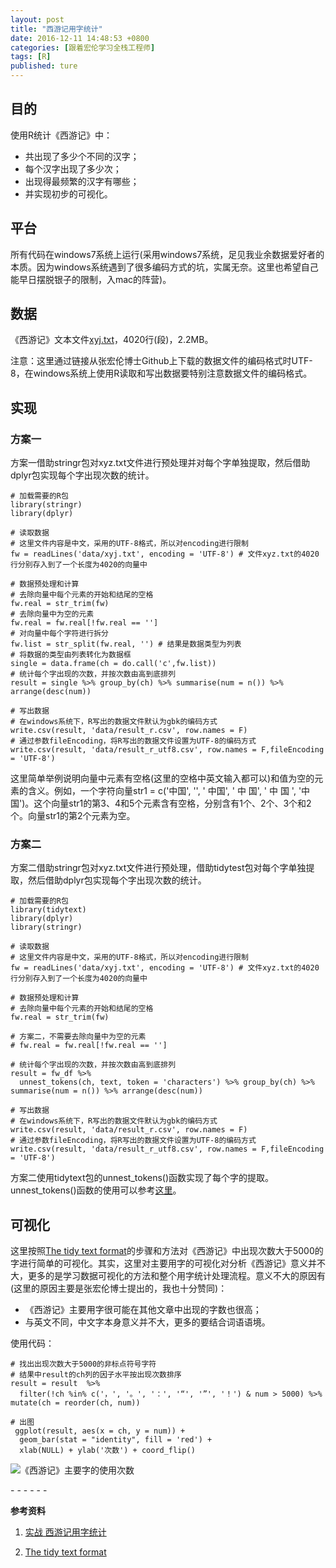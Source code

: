 ```yaml
---
layout: post
title: "西游记用字统计"
date: 2016-12-11 14:48:53 +0800
categories: [跟着宏伦学习全栈工程师]
tags: [R]
published: ture
---
```


## 目的

使用R统计《西游记》中：

* 共出现了多少个不同的汉字；
* 每个汉字出现了多少次；
* 出现得最频繁的汉字有哪些；
* 并实现初步的可视化。

##  平台

所有代码在windows7系统上运行(采用windows7系统，足见我业余数据爱好者的本质。因为windows系统遇到了很多编码方式的坑，实属无奈。这里也希望自己能早日摆脱银子的限制，入mac的阵营)。

## 数据

《西游记》文本文件[xyj.txt](https://github.com/Honlan/fullstack-data-engineer/blob/master/data/xyj.txt)，4020行(段)，2.2MB。

注意：这里通过链接从张宏伦博士Github上下载的数据文件的编码格式时UTF-8，在windows系统上使用R读取和写出数据要特别注意数据文件的编码格式。

## 实现

### 方案一

方案一借助stringr包对xyz.txt文件进行预处理并对每个字单独提取，然后借助dplyr包实现每个字出现次数的统计。

```
# 加载需要的R包
library(stringr)
library(dplyr)

# 读取数据
# 这里文件内容是中文，采用的UTF-8格式，所以对encoding进行限制
fw = readLines('data/xyj.txt', encoding = 'UTF-8') # 文件xyz.txt的4020行分别存入到了一个长度为4020的向量中

# 数据预处理和计算
# 去除向量中每个元素的开始和结尾的空格
fw.real = str_trim(fw)
# 去除向量中为空的元素
fw.real = fw.real[!fw.real == '']
# 对向量中每个字符进行拆分
fw.list = str_split(fw.real, '') # 结果是数据类型为列表
# 将数据的类型由列表转化为数据框
single = data.frame(ch = do.call('c',fw.list))
# 统计每个字出现的次数，并按次数由高到底排列
result = single %>% group_by(ch) %>% summarise(num = n()) %>% arrange(desc(num))

# 写出数据
# 在windows系统下，R写出的数据文件默认为gbk的编码方式
write.csv(result, 'data/result_r.csv', row.names = F)
# 通过参数fileEncoding，将R写出的数据文件设置为UTF-8的编码方式
write.csv(result, 'data/result_r_utf8.csv', row.names = F,fileEncoding = 'UTF-8')

```

这里简单举例说明向量中元素有空格(这里的空格中英文输入都可以)和值为空的元素的含义。例如，一个字符向量str1 = c('中国', '', ' 中国', ' 中 国', ' 中 国 ', '中 国')。这个向量str1的第3、4和5个元素含有空格，分别含有1个、2个、3个和2个。向量str1的第2个元素为空。

### 方案二

方案二借助stringr包对xyz.txt文件进行预处理，借助tidytest包对每个字单独提取，然后借助dplyr包实现每个字出现次数的统计。

```
# 加载需要的R包
library(tidytext)
library(dplyr)
library(stringr)

# 读取数据
# 这里文件内容是中文，采用的UTF-8格式，所以对encoding进行限制
fw = readLines('data/xyj.txt', encoding = 'UTF-8') # 文件xyz.txt的4020行分别存入到了一个长度为4020的向量中

# 数据预处理和计算
# 去除向量中每个元素的开始和结尾的空格
fw.real = str_trim(fw)

# 方案二，不需要去除向量中为空的元素
# fw.real = fw.real[!fw.real == '']

# 统计每个字出现的次数，并按次数由高到底排列
result = fw_df %>%
  unnest_tokens(ch, text, token = 'characters') %>% group_by(ch) %>% summarise(num = n()) %>% arrange(desc(num))

# 写出数据
# 在windows系统下，R写出的数据文件默认为gbk的编码方式
write.csv(result, 'data/result_r.csv', row.names = F)
# 通过参数fileEncoding，将R写出的数据文件设置为UTF-8的编码方式
write.csv(result, 'data/result_r_utf8.csv', row.names = F,fileEncoding = 'UTF-8')
```

方案二使用tidytext包的unnest_tokens()函数实现了每个字的提取。unnest_tokens()函数的使用可以参考[这里](http://tidytextmining.com/tidytext.html)。

## 可视化

这里按照[The tidy text format](http://tidytextmining.com/tidytext.html)的步骤和方法对《西游记》中出现次数大于5000的字进行简单的可视化。其实，这里对主要用字的可视化对分析《西游记》意义并不大，更多的是学习数据可视化的方法和整个用字统计处理流程。意义不大的原因有(这里的原因主要是张宏伦博士提出的，我也十分赞同)：

* 《西游记》主要用字很可能在其他文章中出现的字数也很高；
* 与英文不同，中文字本身意义并不大，更多的要结合词语语境。

使用代码：

```
# 找出出现次数大于5000的非标点符号字符
# 结果中result的ch列的因子水平按出现次数排序
result = result  %>%
  filter(!ch %in% c('，', '。', '：', '“', '”', '！') & num > 5000) %>% mutate(ch = reorder(ch, num))

# 出图
 ggplot(result, aes(x = ch, y = num)) +
  geom_bar(stat = "identity", fill = 'red') +
  xlab(NULL) + ylab('次数') + coord_flip()
```



![《西游记》主要字的使用次数](http://xukuang.github.io/blog/images/xiyouji.png)

\- - - - - -

**参考资料**

1. [实战 西游记用字统计](http://note.youdao.com/share/?id=2155cf875395e84d92ef80baeae7c3c0&type=notebook#/WEB1698bd01c81e44217f2ffad1f7a3fd83)

2. [The tidy text format](http://tidytextmining.com/tidytext.html)

   ​
